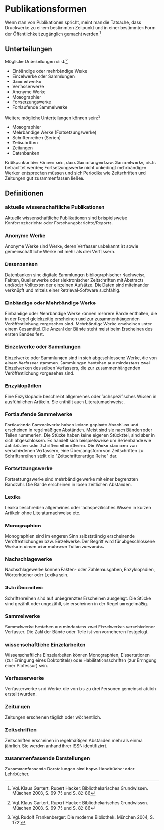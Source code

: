 # Publikationsformen

Wenn man von Publikationen spricht, meint man die Tatsache, dass Druckwerke zu einem bestimmten Zeitpunkt und in einer bestimmten Form der Öffentlichkeit zugänglich gemacht werden.[^1]

## Unterteilungen 
Mögliche Unterteilungen sind:[^1]

- Einbändige oder mehrbändige Werke
- Einzelwerke oder Sammlungen
- Sammelwerke
- Verfasserwerke
- Anonyme Werke
- Monographien 
- Fortsetzungswerke
- Fortlaufende Sammelwerke



Weitere mögliche Unterteilungen können sein:[^2]

- Monographien
- Mehrbändige Werke (Fortsetzungswerke)
- Schriftenreihen (Serien)
- Zeitschriften
- Zeitungen
- Datenbanken

Kritikpunkte hier können sein, dass Sammlungen bzw. Sammelwerke, nicht betrachtet werden; Fortsetzungswerke nicht unbedingt mehrbändigen Werken entsprechen müssen und sich Periodika wie Zeitschriften und Zeitungen gut zusammenfassen ließen.



## Definitionen 

### aktuelle wissenschaftliche Publikationen 

Aktuelle wissenschaftliche Publikationen sind beispielsweise Konferenzberichte oder Forschungsberichte/Reports.



### Anonyme Werke 
Anonyme Werke sind Werke, deren Verfasser unbekannt ist sowie gemeinschaftliche Werke mit mehr als drei Verfassern.



### Datenbanken 
Datenbanken sind digitale Sammlungen bibliographischer Nachweise, Fakten, Quellenwerke oder elektronischer Zeitschriften mit Abstracts und/oder Volltexten der einzelnen Aufsätze. Die Daten sind miteinander verknüpft und mittels einer Retrieval-Software suchfähig.



### Einbändige oder Mehrbändige Werke
Einbändige oder Mehrbändige Werke können mehrere Bände enthalten, die in der Regel gleichzeitig erscheinen und zur zusammenhängenden Veröffentlichung vorgesehen sind. Mehrbändige Werke erscheinen unter einem Gesamtitel. Die Anzahl der Bände steht meist beim Erscheinen des ersten Bandes fest.



### Einzelwerke oder Sammlungen
Einzelwerke oder Sammlungen sind in sich abgeschlossene Werke, die von einem Verfasser stammen. Sammlungen bestehen aus mindestens zwei Einzelwerken des selben Verfassers, die zur zusammenhängenden Veröffentlichung vorgesehen sind.



### Enzyklopädien
Eine Enzyklopädie beschreibt allgemeines oder fachspezifisches Wissen in ausführlichen Artikeln. Sie enthält auch Literaturnachweise.



### Fortlaufende Sammelwerke
Fortlaufende Sammelwerke haben keinen geplante Abschluss und erscheinen in regelmäßigen Abständen. Meist sind sie nach Bänden oder Teilen nummeriert. Die Stücke haben keine eigenen Stücktitel, sind aber in sich abgeschlossen. Es handelt sich beispielsweise um Serienbände wie Jahrbücher oder Schriftenreihen/Serien. Die Werke stammen von verschiedenen Verfassern, eine Übergangsform von Zeitschriften zu Schriftenreihen stellt die "Zeitschriftenartige Reihe" dar. 



### Fortsetzungswerke
Fortsetzungswerke sind mehrbändige werke mit einer begrenzten Bandzahl. Die Bände erscheinen in losen zeitlichen Abständen. 



### Lexika
Lexika beschreiben allgemeines oder fachspezifisches Wissen in kurzen Artikeln ohne Literaturnachweise etc.



### Monographien
Monographien sind im engeren Sinn selbstständig erscheinende Veröffentlichungen bzw. Einzelwerke. Der Begriff wird für abgeschlossene Werke in einem oder mehreren Teilen verwendet.



### Nachschlagewerke
Nachschlagewerke können Fakten- oder Zahlenausgaben, Enzyklopädien, Wörterbücher oder Lexika sein. 



### Schriftenreihen
Schriftenreihen sind auf unbegrenztes Erscheinen ausgelegt. Die Stücke sind gezählt oder ungezählt, sie erscheinen in der Regel unregelmäßig.



### Sammelwerke
Sammelwerke bestehen aus mindestens zwei Einzelwerken verschiedener Verfasser. Die Zahl der Bände oder Teile ist von vorneherein festgelegt.



### wissenschaftliche Einzelarbeiten
Wissenschaftliche Einzelarbeiten können Monographien, Dissertationen (zur Erringung eines Doktortitels) oder Habilitationsschriften (zur Erringung einer Professur) sein.



### Verfasserwerke
Verfasserwerke sind Werke, die von bis zu drei Personen gemeinschaftlich erstellt wurden.



### Zeitungen
Zeitungen erscheinen täglich oder wöchentlich.



### Zeitschriften
Zeitschriften erscheinen in regelmäßigen Abständen mehr als einmal jährlich. Sie werden anhand ihrer ISSN identifiziert.



### zusammenfassende Darstellungen
Zusammenfassende Darstellungen sind bspw. Handbücher oder Lehrbücher.



[^1]: Vgl. Klaus Gantert, Rupert Hacker: Bibliothekarisches Grundwissen. München 2008, S. 69-75 und S. 82-86
[^2]: Vgl. Rudolf Frankenberger: Die moderne Bibliothek. München 2004, S. 172f

